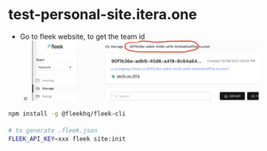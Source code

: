 # test-personal-site.itera.one

- Go to fleek website, to get the team id
  - ![team-id](./doc/team-id.png)

```bash
npm install -g @fleekhq/fleek-cli

# to generate .fleek.json
FLEEK_API_KEY=xxx fleek site:init
```
